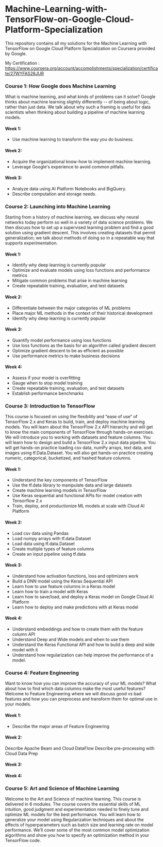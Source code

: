 # Machine-Learning-with-TensorFlow-on-Google-Cloud-Platform-Specialization

This repository contains all my solutions for the Machine Learning with TensorFlow on Google Cloud Platform Specialization on Coursera provided by Google.

My Certification : https://www.coursera.org/account/accomplishments/specialization/certificate/27WYFAS26JUR

### Course 1: How Google does Machine Learning
What is machine learning, and what kinds of problems can it solve? Google thinks about machine learning slightly differently -- of being about logic, rather than just data. We talk about why such a framing is useful for data scientists when thinking about building a pipeline of machine learning models.

#### Week 1:

- Use machine learning to transform the way you do business.


#### Week 2:

- Acquire the organizational know-how to implement machine learning.
- Leverage Google's experience to avoid common pitfalls.

#### Week 3:

- Analyze data using AI Platform Notebooks and BigQuery.
- Describe computation and storage needs.
   


   
### Course 2: Launching into Machine Learning
Starting from a history of machine learning, we discuss why neural networks today perform so well in a variety of data science problems. We then discuss how to set up a supervised learning problem and find a good solution using gradient descent. This involves creating datasets that permit generalization; we talk about methods of doing so in a repeatable way that supports experimentation.

#### Week 1:

- Identify why deep learning is currently popular
- Optimize and evaluate models using loss functions and performance metrics
- Mitigate common problems that arise in machine learning
- Create repeatable training, evaluation, and test datasets

#### Week 2:

- Differentiate between the major categories of ML problems
- Place major ML methods in the context of their historical development
- Identify why deep learning is currently popular

#### Week 3:

- Quantify model performance using loss functions
- Use loss functions as the basis for an algorithm called gradient descent
- Optimize gradient descent to be as efficient as possible
- Use performance metrics to make business decisions

#### Week 4:

- Assess if your model is overfitting
- Gauge when to stop model training
- Create repeatable training, evaluation, and test datasets
- Establish performance benchmarks


### Course 3: Introduction to TensorFlow
This course is focused on using the flexibility and “ease of use” of TensorFlow 2.x and Keras to build, train, and deploy machine learning models. You will learn about the TensorFlow 2.x API hierarchy and will get to know the main components of TensorFlow through hands-on exercises. We will introduce you to working with datasets and feature columns. You will learn how to design and build a TensorFlow 2.x input data pipeline. You will get hands-on practice loading csv data, numPy arrays, text data, and images using tf.Data.Dataset. You will also get hands-on practice creating numeric, categorical, bucketized, and hashed feature columns.

#### Week 1:

- Understand the key components of TensorFlow
- Use the tf.data library to manipulate data and large datasets
- Create machine learning models in TensorFlow
- Use Keras sequential and functional APIs for model creation with Tensorflow 2.x
- Train, deploy, and productionize ML models at scale with Cloud AI Platform

#### Week 2:

- Load csv data using Pandas
- Load numpy arrays with tf.data.Dataset
- Load data using tf.data.Dataset
- Create multiple types of feature columns
- Create an input pipeline using tf.data

#### Week 3:

- Understand how activation functions, loss and optimizers work
- Build a DNN model using the Keras Sequential API
- Learn how to use feature columns in a Keras model
- Learn how to train a model with Keras
- Learn how to save/load, and deploy a Keras model on Google Cloud AI Platform
- Learn how to deploy and make predictions with at Keras model


#### Week 4:

- Understand embeddings and how to create them with the feature column API
- Understand Deep and Wide models and when to use them
- Understand the Keras Functional API and how to build a deep and wide model with it
- Understand how regularization can help improve the performance of a model.

### Course 4: Feature Engineering
Want to know how you can improve the accuracy of your ML models? What about how to find which data columns make the most useful features? Welcome to Feature Engineering where we will discuss good vs bad features and how you can preprocess and transform them for optimal use in your models.

#### Week 1:

- Describe the major areas of Feature Engineering

#### Week 2:

Describe Apache Beam and Cloud DataFlow
Describe pre-processing with Cloud Data Prep

#### Week 3:

#### Week 4:


### Course 5: Art and Science of Machine Learning
Welcome to the Art and Science of machine learning. This course is delivered in 6 modules. The course covers the essential skills of ML intuition, good judgment and experimentation needed to finely tune and optimize ML models for the best performance. You will learn how to generalize your model using Regularization techniques and about the effects of hyperparameters such as batch size and learning rate on model performance. We’ll cover some of the most common model optimization algorithms and show you how to specify an optimization method in your TensorFlow code.
